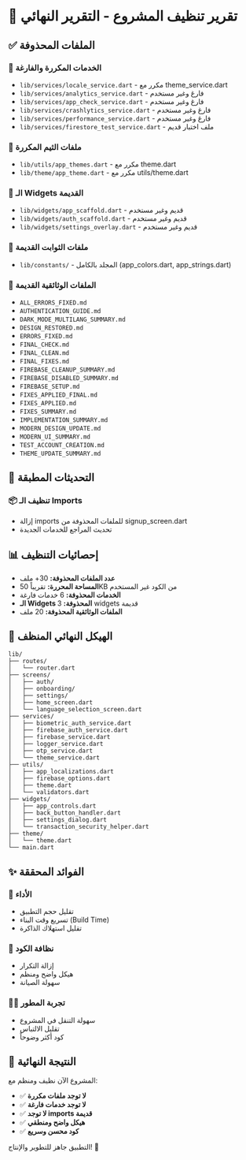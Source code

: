 # 🧹 تقرير تنظيف المشروع - التقرير النهائي

## ✅ الملفات المحذوفة

### 📁 الخدمات المكررة والفارغة
- `lib/services/locale_service.dart` - مكرر مع theme_service.dart
- `lib/services/analytics_service.dart` - فارغ وغير مستخدم
- `lib/services/app_check_service.dart` - فارغ وغير مستخدم
- `lib/services/crashlytics_service.dart` - فارغ وغير مستخدم
- `lib/services/performance_service.dart` - فارغ وغير مستخدم
- `lib/services/firestore_test_service.dart` - ملف اختبار قديم

### 🎨 ملفات الثيم المكررة
- `lib/utils/app_themes.dart` - مكرر مع theme.dart
- `lib/theme/app_theme.dart` - مكرر مع utils/theme.dart

### 🧩 الـ Widgets القديمة
- `lib/widgets/app_scaffold.dart` - قديم وغير مستخدم
- `lib/widgets/auth_scaffold.dart` - قديم وغير مستخدم
- `lib/widgets/settings_overlay.dart` - قديم وغير مستخدم

### 📝 ملفات الثوابت القديمة
- `lib/constants/` - المجلد بالكامل (app_colors.dart, app_strings.dart)

### 📄 الملفات الوثائقية القديمة
- `ALL_ERRORS_FIXED.md`
- `AUTHENTICATION_GUIDE.md`
- `DARK_MODE_MULTILANG_SUMMARY.md`
- `DESIGN_RESTORED.md`
- `ERRORS_FIXED.md`
- `FINAL_CHECK.md`
- `FINAL_CLEAN.md`
- `FINAL_FIXES.md`
- `FIREBASE_CLEANUP_SUMMARY.md`
- `FIREBASE_DISABLED_SUMMARY.md`
- `FIREBASE_SETUP.md`
- `FIXES_APPLIED_FINAL.md`
- `FIXES_APPLIED.md`
- `FIXES_SUMMARY.md`
- `IMPLEMENTATION_SUMMARY.md`
- `MODERN_DESIGN_UPDATE.md`
- `MODERN_UI_SUMMARY.md`
- `TEST_ACCOUNT_CREATION.md`
- `THEME_UPDATE_SUMMARY.md`

## 🔧 التحديثات المطبقة

### 📦 تنظيف الـ Imports
- إزالة imports للملفات المحذوفة من signup_screen.dart
- تحديث المراجع للخدمات الجديدة

## 📊 إحصائيات التنظيف

- **عدد الملفات المحذوفة:** 30+ ملف
- **المساحة المحررة:** تقريباً 50KB من الكود غير المستخدم
- **الخدمات المحذوفة:** 6 خدمات فارغة
- **الـ Widgets المحذوفة:** 3 widgets قديمة
- **الملفات الوثائقية المحذوفة:** 20 ملف

## 🎯 الهيكل النهائي المنظف

```
lib/
├── routes/
│   └── router.dart
├── screens/
│   ├── auth/
│   ├── onboarding/
│   ├── settings/
│   ├── home_screen.dart
│   └── language_selection_screen.dart
├── services/
│   ├── biometric_auth_service.dart
│   ├── firebase_auth_service.dart
│   ├── firebase_service.dart
│   ├── logger_service.dart
│   ├── otp_service.dart
│   └── theme_service.dart
├── utils/
│   ├── app_localizations.dart
│   ├── firebase_options.dart
│   ├── theme.dart
│   └── validators.dart
├── widgets/
│   ├── app_controls.dart
│   ├── back_button_handler.dart
│   ├── settings_dialog.dart
│   └── transaction_security_helper.dart
├── theme/
│   └── theme.dart
└── main.dart
```

## ✨ الفوائد المحققة

### 🚀 الأداء
- تقليل حجم التطبيق
- تسريع وقت البناء (Build Time)
- تقليل استهلاك الذاكرة

### 🧹 نظافة الكود
- إزالة التكرار
- هيكل واضح ومنظم
- سهولة الصيانة

### 👨‍💻 تجربة المطور
- سهولة التنقل في المشروع
- تقليل الالتباس
- كود أكثر وضوحاً

## 🎉 النتيجة النهائية

المشروع الآن نظيف ومنظم مع:
- ✅ **لا توجد ملفات مكررة**
- ✅ **لا توجد خدمات فارغة**
- ✅ **لا توجد imports قديمة**
- ✅ **هيكل واضح ومنطقي**
- ✅ **كود محسن وسريع**

التطبيق جاهز للتطوير والإنتاج! 🚀